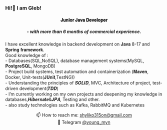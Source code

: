 ### Hi!👋 I am Gleb!
<h4 align="center">𝐉𝐮𝐧𝐢𝐨𝐫 𝐉𝐚𝐯𝐚 𝐃𝐞𝐯𝐞𝐥𝐨𝐩𝐞𝐫</h4>
<h5 align="center">- with more than 6 months of commercial experience.</h5>

<h7 align="left">I have excellent knowledge in backend development on 𝐉𝐚𝐯𝐚 8-17 and 𝐒𝐩𝐫𝐢𝐧𝐠 𝐟𝐫𝐚𝐦𝐞𝐰𝐨𝐫𝐤.</h7><br>
<h7 align="left"> Good knowledge of :</h7><br>
<h8 align="left">- Databases(SQL,NoSQL), database management systems(MySQL, 𝐏𝐨𝐬𝐭𝐠𝐫𝐞𝐒𝐐𝐋, MongoDB)</h8><br>
<h8 align="left">- Project build systems, test automation and containerization (𝐌𝐚𝐯𝐞𝐧, Docker, Unit-tests(𝐉𝐔𝐧𝐢𝐭,TestNG))</h8><br>
<h8 align="left">- Understanding the principles of 𝑺𝑶𝑳𝑰𝑫, MVC, Architecture of project, test-driven development(𝑻𝑫𝑫)</h8><br>
<h8 align="left">- I’m currently working on my own projects and deepening my knowledge in databases,𝑯𝒊𝒃𝒆𝒓𝒏𝒂𝒕𝒆&𝑱𝑷𝑨, Testing and other.</h8><br>
<h8 align="left">- also study technologies such as Kafka, RabbitMQ and Kubernetes</h8><br>

<p align='center'>
   📫 How to reach me: <a href='mailto:shyliko315on@gmail.com'>shyliko315on@gmail.com</a><br>
   🔵 Telegram <a href='https://t.me/young_myn'>@young_myn</a>
</p>
